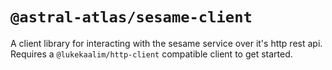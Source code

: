 # `@astral-atlas/sesame-client`

A client library for interacting with the sesame service over it's http rest api. Requires a `@lukekaalim/http-client` compatible client to get started.